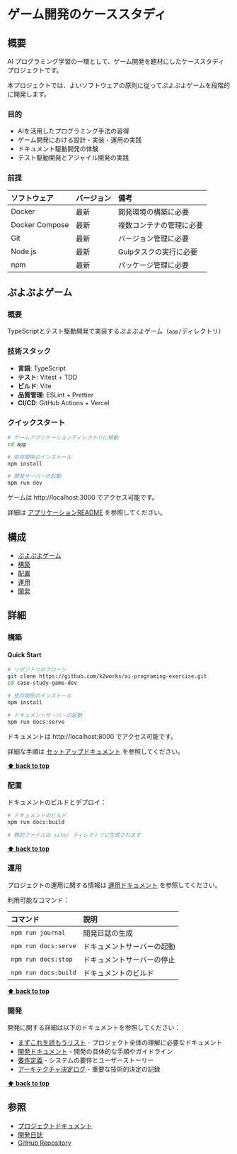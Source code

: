 # ゲーム開発のケーススタディ

## 概要

AI プログラミング学習の一環として、ゲーム開発を題材にしたケーススタディプロジェクトです。

本プロジェクトでは、よいソフトウェアの原則に従ってぷよぷよゲームを段階的に開発します。

### 目的

- AIを活用したプログラミング手法の習得
- ゲーム開発における設計・実装・運用の実践
- ドキュメント駆動開発の体験
- テスト駆動開発とアジャイル開発の実践

### 前提

| ソフトウェア | バージョン   | 備考 |
| :----------- |:--------| :--- |
| Docker       | 最新     | 開発環境の構築に必要 |
| Docker Compose | 最新   | 複数コンテナの管理に必要 |
| Git          | 最新     | バージョン管理に必要 |
| Node.js      | 最新     | Gulpタスクの実行に必要 |
| npm          | 最新     | パッケージ管理に必要 |

## ぷよぷよゲーム

### 概要

TypeScriptとテスト駆動開発で実装するぷよぷよゲーム（`app/`ディレクトリ）

### 技術スタック

- **言語**: TypeScript
- **テスト**: Vitest + TDD
- **ビルド**: Vite
- **品質管理**: ESLint + Prettier
- **CI/CD**: GitHub Actions + Vercel

### クイックスタート

```bash
# ゲームアプリケーションディレクトリに移動
cd app

# 依存関係のインストール
npm install

# 開発サーバーの起動
npm run dev
```

ゲームは http://localhost:3000 でアクセス可能です。

詳細は [アプリケーションREADME](./app/README.md) を参照してください。

## 構成

- [ぷよぷよゲーム](#ぷよぷよゲーム)
- [構築](#構築)
- [配置](#配置)
- [運用](#運用)
- [開発](#開発)

## 詳細

### 構築

#### Quick Start

```bash
# リポジトリのクローン
git clone https://github.com/k2works/ai-programing-exercise.git
cd case-study-game-dev

# 依存関係のインストール
npm install

# ドキュメントサーバーの起動
npm run docs:serve
```

ドキュメントは http://localhost:8000 でアクセス可能です。

詳細な手順は [セットアップドキュメント](./docs/operation/セットアップ.md) を参照してください。

**[⬆ back to top](#構成)**

### 配置

ドキュメントのビルドとデプロイ：

```bash
# ドキュメントのビルド
npm run docs:build

# 静的ファイルは site/ ディレクトリに生成されます
```

**[⬆ back to top](#構成)**

### 運用

プロジェクトの運用に関する情報は [運用ドキュメント](./docs/operation/) を参照してください。

利用可能なコマンド：

| コマンド | 説明 |
| :------- | :--- |
| `npm run journal` | 開発日誌の生成 |
| `npm run docs:serve` | ドキュメントサーバーの起動 |
| `npm run docs:stop` | ドキュメントサーバーの停止 |
| `npm run docs:build` | ドキュメントのビルド |

**[⬆ back to top](#構成)**

### 開発

開発に関する詳細は以下のドキュメントを参照してください：

- [まずこれを読もうリスト](./docs/index.md) - プロジェクト全体の理解に必要なドキュメント
- [開発ドキュメント](./docs/development/) - 開発の具体的な手順やガイドライン
- [要件定義](./docs/requirements/) - システムの要件とユーザーストーリー
- [アーキテクチャ決定ログ](./docs/adr/) - 重要な技術的決定の記録

**[⬆ back to top](#構成)**

## 参照

- [プロジェクトドキュメント](./docs/)
- [開発日誌](./docs/journal/)
- [GitHub Repository](https://github.com/k2works/ai-programing-exercise)